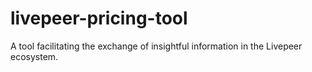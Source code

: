 # livepeer-pricing-tool
A tool facilitating the exchange of insightful information in the Livepeer ecosystem.
